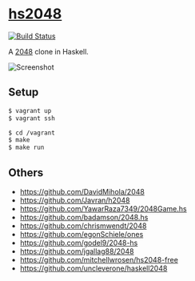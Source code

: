 # [hs2048][1]

[![Build Status][2]][3]

A [2048][4] clone in Haskell.

![Screenshot](http://i.imgur.com/utw0O1h.png)

## Setup

``` sh
$ vagrant up
$ vagrant ssh
```

``` sh
$ cd /vagrant
$ make
$ make run
```

## Others

- <https://github.com/DavidMihola/2048>
- <https://github.com/Javran/h2048>
- <https://github.com/YawarRaza7349/2048Game.hs>
- <https://github.com/badamson/2048.hs>
- <https://github.com/chrismwendt/2048>
- <https://github.com/egonSchiele/ones>
- <https://github.com/godel9/2048-hs>
- <https://github.com/jgallag88/2048>
- <https://github.com/mitchellwrosen/hs2048-free>
- <https://github.com/uncleverone/haskell2048>

[1]: https://github.com/tfausak/hs2048
[2]: https://travis-ci.org/tfausak/hs2048.svg?branch=master
[3]: https://travis-ci.org/tfausak/hs2048
[4]: https://github.com/gabrielecirulli/2048
